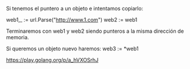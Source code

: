 Si tenemos el puntero a un objeto e intentamos copiarlo:

web1,_ := url.Parse("http://www.1.com")
web2 := web1

Terminaremos con web1 y web2 siendo punteros a la misma dirección de memoria.

Si queremos un objeto nuevo haremos:
web3 := *web1


https://play.golang.org/p/a_hVXOSrhJ
